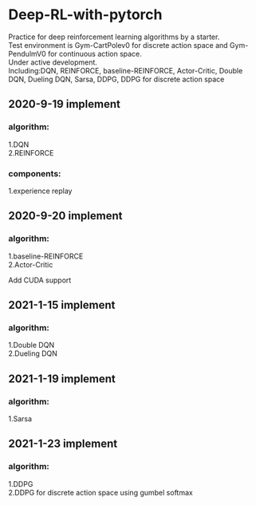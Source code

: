 # Deep-RL-with-pytorch
Practice for deep reinforcement learning algorithms by a starter.  
Test environment is Gym-CartPolev0 for discrete action space and Gym-PendulmV0 for continuous action space.  
Under active development.  
Including:DQN, REINFORCE, baseline-REINFORCE, Actor-Critic, Double DQN, Dueling DQN, Sarsa, DDPG, DDPG for discrete action space

## 2020-9-19 implement
### algorithm:  
  1.DQN  
  2.REINFORCE 
### components:  
1.experience replay
## 2020-9-20 implement
### algorithm:
  1.baseline-REINFORCE  
  2.Actor-Critic  
  
  Add CUDA support
## 2021-1-15 implement
### algorithm:  
  1.Double DQN  
  2.Dueling DQN 
## 2021-1-19 implement
### algorithm:  
  1.Sarsa
## 2021-1-23 implement
### algorithm:  
  1.DDPG  
  2.DDPG for discrete action space using gumbel softmax
